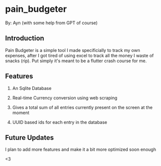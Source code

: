 # pain_budgeter
By: Ayn (with some help from GPT of course)

## Introduction

Pain Budgeter is a simple tool I made specificially to track my own expenses, after I got tired of using excel to track all the money I waste of snacks (rip). Put simply it's meant to be a flutter crash course for me.

## Features

1. An Sqlite Database

2. Real-time Currency conversion using web scraping

3. Gives a total sum of all entries currently present on the screen at the moment

4. UUID based ids for each entry in the database

## Future Updates

I plan to add more features and make it a bit more optimized soon enough

<3
